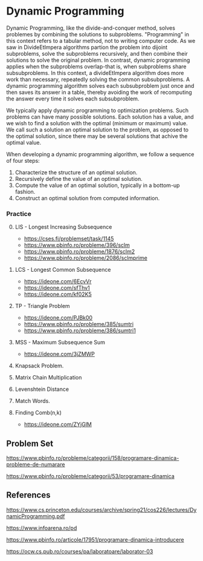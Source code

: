 # Dynamic Programming

Dynamic Programming, like the divide-and-conquer method, solves problemes by combining the solutions to subproblems. "Programming"
in this context refers to a tabular method, not to writing computer code. As we saw in DivideEtImpera algorithms partion the problem
into dijoint subproblems, solve the subproblems recursively, and then combine their solutions to solve the original problem. In contrast,
dynamic programming applies when the subproblems overlap-that is, when subproblems share subsubproblems. In this context, a divideEtImpera
algorithm does more work than necessary, repeatedly solving the common subsubproblems. A dynamic programming algorithm solves each
subsubproblem just once and then saves its answer in a table, thereby avoiding the work of recomputing the answer every time it solves each
subsubproblem.

We typically apply dynamic programming to optimization problems. Such problems can have many possible solutions. Each solution has a value, and
we wish to find a solution with the optimal (minimum or maximum) value. We call such a solution an optimal solution to the problem, as opposed
to the optimal solution, since there may be several solutions that achive the optimal value.

When developing a dynamic programming algorithm, we follow a sequence of four steps:

1. Characterize the structure of an optimal solution.
2. Recursively define the value of an optimal solution.
3. Compute the value of an optimal solution, typically in a bottom-up fashion.
4. Construct an optimal solution from computed information.


### Practice

0. LIS - Longest Increasing Subsequence
   * https://cses.fi/problemset/task/1145
   * https://www.pbinfo.ro/probleme/396/sclm
   * https://www.pbinfo.ro/probleme/1876/sclm2
   * https://www.pbinfo.ro/probleme/2086/sclmprime

2. LCS - Longest Common Subsequence
   * https://ideone.com/6EcvVr
   * https://ideone.com/sfThv1
   * https://ideone.com/kf02K5
   
4. TP - Triangle Problem
   * https://ideone.com/PJBk00
   * https://www.pbinfo.ro/probleme/385/sumtri
   * https://www.pbinfo.ro/probleme/386/sumtri1
   
   
5. MSS - Maximum Subsequence Sum
   * https://ideone.com/3jZMWP
   
6. Knapsack Problem.

7. Matrix Chain Multiplication

8. Levenshtein Distance

9. Match Words.

10. Finding Comb(n,k)
      * https://ideone.com/ZYjGlM

## Problem Set

https://www.pbinfo.ro/probleme/categorii/158/programare-dinamica-probleme-de-numarare

https://www.pbinfo.ro/probleme/categorii/53/programare-dinamica

## References

https://www.cs.princeton.edu/courses/archive/spring21/cos226/lectures/DynamicProgramming.pdf

https://www.infoarena.ro/pd

https://www.pbinfo.ro/articole/17951/programare-dinamica-introducere

https://ocw.cs.pub.ro/courses/pa/laboratoare/laborator-03
